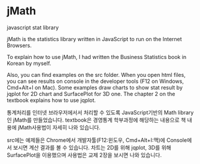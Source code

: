 # jMath
javascript stat library

jMath is the statistics library written in JavaScript to run on the Internet Browsers.

To explain how to use jMath, I had written the Business Statistics book in Korean by myself.

Also, you can find examples on the src folder. When you open html files, you can see results on console in the developer tools (F12 on Windows, Cmd+Alt+I on Mac). Some examples draw charts to show stat result by jqplot for 2D chart and SurfacePlot for 3D one. The chapter 2 on the textbook explains how to use jqplot.

통계처리를 인터넷 브라우저에서서 처리할 수 있도록 JavaScript기반의 Math library인 jMath를 만들었습니다.
textbook은 경영통계 학부과정에 해당하는 내용으로 책 내용에 jMath사용법이 자세히 나와 있습니다.

src에는 예제들은 Chrome에서 개발자툴(F12:윈도우, Cmd+Alt+I:맥)에 Console에서 보시면 계산 결과를 볼 수 있습니다.
차트는 2D를 위해 jqplot, 3D를 위해 SurfacePlot을 이용했으며 사용법은 교제 2장을 보시면 나와 있습니다.
